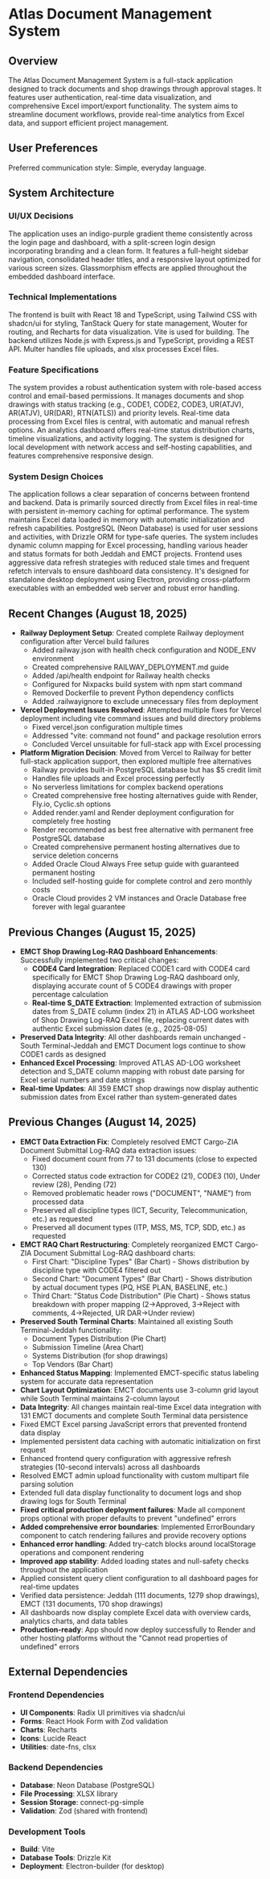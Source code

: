 # Atlas Document Management System

## Overview
The Atlas Document Management System is a full-stack application designed to track documents and shop drawings through approval stages. It features user authentication, real-time data visualization, and comprehensive Excel import/export functionality. The system aims to streamline document workflows, provide real-time analytics from Excel data, and support efficient project management.

## User Preferences
Preferred communication style: Simple, everyday language.

## System Architecture

### UI/UX Decisions
The application uses an indigo-purple gradient theme consistently across the login page and dashboard, with a split-screen login design incorporating branding and a clean form. It features a full-height sidebar navigation, consolidated header titles, and a responsive layout optimized for various screen sizes. Glassmorphism effects are applied throughout the embedded dashboard interface.

### Technical Implementations
The frontend is built with React 18 and TypeScript, using Tailwind CSS with shadcn/ui for styling, TanStack Query for state management, Wouter for routing, and Recharts for data visualization. Vite is used for building. The backend utilizes Node.js with Express.js and TypeScript, providing a REST API. Multer handles file uploads, and xlsx processes Excel files.

### Feature Specifications
The system provides a robust authentication system with role-based access control and email-based permissions. It manages documents and shop drawings with status tracking (e.g., CODE1, CODE2, CODE3, UR(ATJV), AR(ATJV), UR(DAR), RTN(ATLS)) and priority levels. Real-time data processing from Excel files is central, with automatic and manual refresh options. An analytics dashboard offers real-time status distribution charts, timeline visualizations, and activity logging. The system is designed for local development with network access and self-hosting capabilities, and features comprehensive responsive design.

### System Design Choices
The application follows a clear separation of concerns between frontend and backend. Data is primarily sourced directly from Excel files in real-time with persistent in-memory caching for optimal performance. The system maintains Excel data loaded in memory with automatic initialization and refresh capabilities. PostgreSQL (Neon Database) is used for user sessions and activities, with Drizzle ORM for type-safe queries. The system includes dynamic column mapping for Excel processing, handling various header and status formats for both Jeddah and EMCT projects. Frontend uses aggressive data refresh strategies with reduced stale times and frequent refetch intervals to ensure dashboard data consistency. It's designed for standalone desktop deployment using Electron, providing cross-platform executables with an embedded web server and robust error handling.

## Recent Changes (August 18, 2025)
- **Railway Deployment Setup**: Created complete Railway deployment configuration after Vercel build failures
  - Added railway.json with health check configuration and NODE_ENV environment
  - Created comprehensive RAILWAY_DEPLOYMENT.md guide
  - Added /api/health endpoint for Railway health checks
  - Configured for Nixpacks build system with npm start command
  - Removed Dockerfile to prevent Python dependency conflicts
  - Added .railwayignore to exclude unnecessary files from deployment
- **Vercel Deployment Issues Resolved**: Attempted multiple fixes for Vercel deployment including vite command issues and build directory problems
  - Fixed vercel.json configuration multiple times
  - Addressed "vite: command not found" and package resolution errors
  - Concluded Vercel unsuitable for full-stack app with Excel processing
- **Platform Migration Decision**: Moved from Vercel to Railway for better full-stack application support, then explored multiple free alternatives
  - Railway provides built-in PostgreSQL database but has $5 credit limit
  - Handles file uploads and Excel processing perfectly
  - No serverless limitations for complex backend operations
  - Created comprehensive free hosting alternatives guide with Render, Fly.io, Cyclic.sh options
  - Added render.yaml and Render deployment configuration for completely free hosting
  - Render recommended as best free alternative with permanent free PostgreSQL database
  - Created comprehensive permanent hosting alternatives due to service deletion concerns
  - Added Oracle Cloud Always Free setup guide with guaranteed permanent hosting
  - Included self-hosting guide for complete control and zero monthly costs
  - Oracle Cloud provides 2 VM instances and Oracle Database free forever with legal guarantee

## Previous Changes (August 15, 2025)
- **EMCT Shop Drawing Log-RAQ Dashboard Enhancements**: Successfully implemented two critical changes:
  - **CODE4 Card Integration**: Replaced CODE1 card with CODE4 card specifically for EMCT Shop Drawing Log-RAQ dashboard only, displaying accurate count of 5 CODE4 drawings with proper percentage calculation
  - **Real-time S_DATE Extraction**: Implemented extraction of submission dates from S_DATE column (index 21) in ATLAS AD-LOG worksheet of Shop Drawing Log-RAQ Excel file, replacing current dates with authentic Excel submission dates (e.g., 2025-08-05)
- **Preserved Data Integrity**: All other dashboards remain unchanged - South Terminal-Jeddah and EMCT Document logs continue to show CODE1 cards as designed
- **Enhanced Excel Processing**: Improved ATLAS AD-LOG worksheet detection and S_DATE column mapping with robust date parsing for Excel serial numbers and date strings
- **Real-time Updates**: All 359 EMCT shop drawings now display authentic submission dates from Excel rather than system-generated dates

## Previous Changes (August 14, 2025)
- **EMCT Data Extraction Fix**: Completely resolved EMCT Cargo-ZIA Document Submittal Log-RAQ data extraction issues:
  - Fixed document count from 77 to 131 documents (close to expected 130)
  - Corrected status code extraction for CODE2 (21), CODE3 (10), Under review (28), Pending (72)
  - Removed problematic header rows ("DOCUMENT", "NAME") from processed data
  - Preserved all discipline types (ICT, Security, Telecommunication, etc.) as requested
  - Preserved all document types (ITP, MSS, MS, TCP, SDD, etc.) as requested
- **EMCT RAQ Chart Restructuring**: Completely reorganized EMCT Cargo-ZIA Document Submittal Log-RAQ dashboard charts:
  - First Chart: "Discipline Types" (Bar Chart) - Shows distribution by discipline type with CODE4 filtered out
  - Second Chart: "Document Types" (Bar Chart) - Shows distribution by actual document types (PQ, HSE PLAN, BASELINE, etc.)
  - Third Chart: "Status Code Distribution" (Pie Chart) - Shows status breakdown with proper mapping (2→Approved, 3→Reject with comments, 4→Rejected, UR DAR→Under review)
- **Preserved South Terminal Charts**: Maintained all existing South Terminal-Jeddah functionality:
  - Document Types Distribution (Pie Chart)
  - Submission Timeline (Area Chart)
  - Systems Distribution (for shop drawings)
  - Top Vendors (Bar Chart)
- **Enhanced Status Mapping**: Implemented EMCT-specific status labeling system for accurate data representation
- **Chart Layout Optimization**: EMCT documents use 3-column grid layout while South Terminal maintains 2-column layout
- **Data Integrity**: All changes maintain real-time Excel data integration with 131 EMCT documents and complete South Terminal data persistence
- Fixed EMCT Excel parsing JavaScript errors that prevented frontend data display
- Implemented persistent data caching with automatic initialization on first request
- Enhanced frontend query configuration with aggressive refresh strategies (10-second intervals) across all dashboards
- Resolved EMCT admin upload functionality with custom multipart file parsing solution
- Extended full data display functionality to document logs and shop drawing logs for South Terminal
- **Fixed critical production deployment failures**: Made all component props optional with proper defaults to prevent "undefined" errors
- **Added comprehensive error boundaries**: Implemented ErrorBoundary component to catch rendering failures and provide recovery options
- **Enhanced error handling**: Added try-catch blocks around localStorage operations and component rendering
- **Improved app stability**: Added loading states and null-safety checks throughout the application
- Applied consistent query client configuration to all dashboard pages for real-time updates
- Verified data persistence: Jeddah (111 documents, 1279 shop drawings), EMCT (131 documents, 170 shop drawings)
- All dashboards now display complete Excel data with overview cards, analytics charts, and data tables
- **Production-ready**: App should now deploy successfully to Render and other hosting platforms without the "Cannot read properties of undefined" errors

## External Dependencies

### Frontend Dependencies
- **UI Components**: Radix UI primitives via shadcn/ui
- **Forms**: React Hook Form with Zod validation
- **Charts**: Recharts
- **Icons**: Lucide React
- **Utilities**: date-fns, clsx

### Backend Dependencies
- **Database**: Neon Database (PostgreSQL)
- **File Processing**: XLSX library
- **Session Storage**: connect-pg-simple
- **Validation**: Zod (shared with frontend)

### Development Tools
- **Build**: Vite
- **Database Tools**: Drizzle Kit
- **Deployment**: Electron-builder (for desktop)